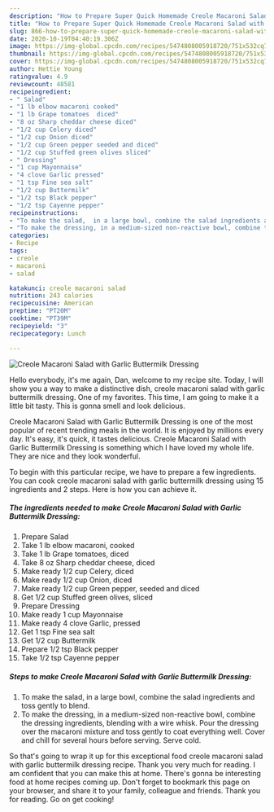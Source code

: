 ```yaml
---
description: "How to Prepare Super Quick Homemade Creole Macaroni Salad with Garlic Buttermilk Dressing"
title: "How to Prepare Super Quick Homemade Creole Macaroni Salad with Garlic Buttermilk Dressing"
slug: 866-how-to-prepare-super-quick-homemade-creole-macaroni-salad-with-garlic-buttermilk-dressing
date: 2020-10-19T04:40:19.306Z
image: https://img-global.cpcdn.com/recipes/5474808005918720/751x532cq70/creole-macaroni-salad-with-garlic-buttermilk-dressing-recipe-main-photo.jpg
thumbnail: https://img-global.cpcdn.com/recipes/5474808005918720/751x532cq70/creole-macaroni-salad-with-garlic-buttermilk-dressing-recipe-main-photo.jpg
cover: https://img-global.cpcdn.com/recipes/5474808005918720/751x532cq70/creole-macaroni-salad-with-garlic-buttermilk-dressing-recipe-main-photo.jpg
author: Hettie Young
ratingvalue: 4.9
reviewcount: 48581
recipeingredient:
- " Salad"
- "1 lb elbow macaroni cooked"
- "1 lb Grape tomatoes  diced"
- "8 oz Sharp cheddar cheese diced"
- "1/2 cup Celery diced"
- "1/2 cup Onion diced"
- "1/2 cup Green pepper seeded and diced"
- "1/2 cup Stuffed green olives sliced"
- " Dressing"
- "1 cup Mayonnaise"
- "4 clove Garlic pressed"
- "1 tsp Fine sea salt"
- "1/2 cup Buttermilk"
- "1/2 tsp Black pepper"
- "1/2 tsp Cayenne pepper"
recipeinstructions:
- "To make the salad,  in a large bowl, combine the salad ingredients and toss gently to blend."
- "To make the dressing, in a medium-sized non-reactive bowl, combine the dressing ingredients,  blending with a wire whisk. Pour the dressing over the macaroni mixture and toss gently to coat everything well. Cover and chill for several hours before serving. Serve cold."
categories:
- Recipe
tags:
- creole
- macaroni
- salad

katakunci: creole macaroni salad 
nutrition: 243 calories
recipecuisine: American
preptime: "PT20M"
cooktime: "PT39M"
recipeyield: "3"
recipecategory: Lunch

---
```



![Creole Macaroni Salad with Garlic Buttermilk Dressing](https://img-global.cpcdn.com/recipes/5474808005918720/751x532cq70/creole-macaroni-salad-with-garlic-buttermilk-dressing-recipe-main-photo.jpg)

Hello everybody, it's me again, Dan, welcome to my recipe site. Today, I will show you a way to make a distinctive dish, creole macaroni salad with garlic buttermilk dressing. One of my favorites. This time, I am going to make it a little bit tasty. This is gonna smell and look delicious.

Creole Macaroni Salad with Garlic Buttermilk Dressing is one of the most popular of recent trending meals in the world. It is enjoyed by millions every day. It's easy, it's quick, it tastes delicious. Creole Macaroni Salad with Garlic Buttermilk Dressing is something which I have loved my whole life. They are nice and they look wonderful.




To begin with this particular recipe, we have to prepare a few ingredients. You can cook creole macaroni salad with garlic buttermilk dressing using 15 ingredients and 2 steps. Here is how you can achieve it.

<!--inarticleads1-->

##### The ingredients needed to make Creole Macaroni Salad with Garlic Buttermilk Dressing:

1. Prepare  Salad
1. Take 1 lb elbow macaroni, cooked
1. Take 1 lb Grape tomatoes,  diced
1. Take 8 oz Sharp cheddar cheese, diced
1. Make ready 1/2 cup Celery, diced
1. Make ready 1/2 cup Onion, diced
1. Make ready 1/2 cup Green pepper, seeded and diced
1. Get 1/2 cup Stuffed green olives, sliced
1. Prepare  Dressing
1. Make ready 1 cup Mayonnaise
1. Make ready 4 clove Garlic, pressed
1. Get 1 tsp Fine sea salt
1. Get 1/2 cup Buttermilk
1. Prepare 1/2 tsp Black pepper
1. Take 1/2 tsp Cayenne pepper




<!--inarticleads2-->

##### Steps to make Creole Macaroni Salad with Garlic Buttermilk Dressing:

1. To make the salad,  in a large bowl, combine the salad ingredients and toss gently to blend.
1. To make the dressing, in a medium-sized non-reactive bowl, combine the dressing ingredients,  blending with a wire whisk. Pour the dressing over the macaroni mixture and toss gently to coat everything well. Cover and chill for several hours before serving. Serve cold.




So that's going to wrap it up for this exceptional food creole macaroni salad with garlic buttermilk dressing recipe. Thank you very much for reading. I am confident that you can make this at home. There's gonna be interesting food at home recipes coming up. Don't forget to bookmark this page on your browser, and share it to your family, colleague and friends. Thank you for reading. Go on get cooking!
